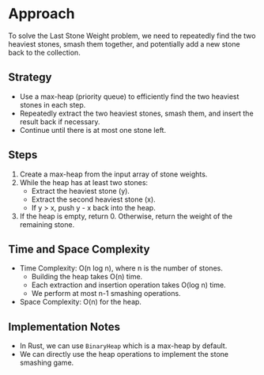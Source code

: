 # Approach

To solve the Last Stone Weight problem, we need to repeatedly find the two heaviest stones, smash them together, and potentially add a new stone back to the collection.

## Strategy
- Use a max-heap (priority queue) to efficiently find the two heaviest stones in each step.
- Repeatedly extract the two heaviest stones, smash them, and insert the result back if necessary.
- Continue until there is at most one stone left.

## Steps
1. Create a max-heap from the input array of stone weights.
2. While the heap has at least two stones:
   - Extract the heaviest stone (y).
   - Extract the second heaviest stone (x).
   - If y > x, push y - x back into the heap.
3. If the heap is empty, return 0. Otherwise, return the weight of the remaining stone.

## Time and Space Complexity
- Time Complexity: O(n log n), where n is the number of stones.
  - Building the heap takes O(n) time.
  - Each extraction and insertion operation takes O(log n) time.
  - We perform at most n-1 smashing operations.
- Space Complexity: O(n) for the heap.

## Implementation Notes
- In Rust, we can use `BinaryHeap` which is a max-heap by default.
- We can directly use the heap operations to implement the stone smashing game.
